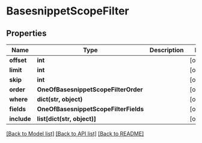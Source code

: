 # BasesnippetScopeFilter

## Properties
Name | Type | Description | Notes
------------ | ------------- | ------------- | -------------
**offset** | **int** |  | [optional] 
**limit** | **int** |  | [optional] 
**skip** | **int** |  | [optional] 
**order** | **OneOfBasesnippetScopeFilterOrder** |  | [optional] 
**where** | **dict(str, object)** |  | [optional] 
**fields** | **OneOfBasesnippetScopeFilterFields** |  | [optional] 
**include** | **list[dict(str, object)]** |  | [optional] 

[[Back to Model list]](../README.md#documentation-for-models) [[Back to API list]](../README.md#documentation-for-api-endpoints) [[Back to README]](../README.md)

